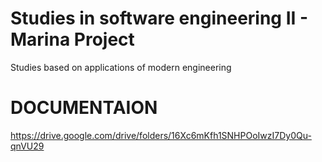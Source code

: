 
# Studies in software engineering II - Marina Project

Studies based on applications of modern engineering

# DOCUMENTAION

https://drive.google.com/drive/folders/16Xc6mKfh1SNHPOoIwzI7Dy0Qu-qnVU29